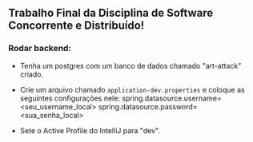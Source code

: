 ## Trabalho Final da Disciplina de Software Concorrente e Distribuído!


### Rodar backend:

- Tenha um postgres com um banco de dados chamado "art-attack" criado.
- Crie um arquivo chamado `application-dev.properties` e coloque as seguintes configurações nele:
	spring.datasource.username=<seu_username_local> 
	spring.datasource.password=<sua_senha_local>
	
- Sete o Active Profile do IntelliJ para "dev". 	
